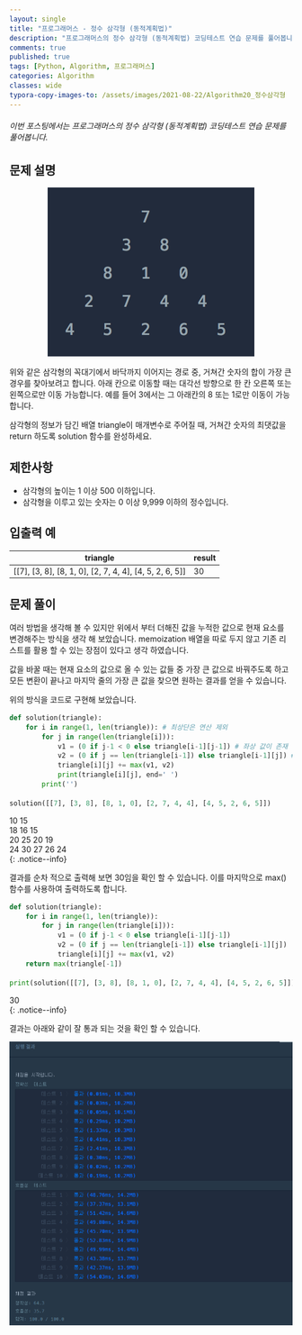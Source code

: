 ```yaml
---
layout: single
title: "프로그래머스 - 정수 삼각형 (동적계획법)"
description: "프로그래머스의 정수 삼각형 (동적계획법) 코딩테스트 연습 문제를 풀어봅니다."
comments: true
published: true
tags: [Python, Algorithm, 프로그래머스]
categories: Algorithm
classes: wide
typora-copy-images-to: /assets/images/2021-08-22/Algorithm20_정수삼각형
---
```


###### 이번 포스팅에서는 프로그래머스의 정수 삼각형 (동적계획법) 코딩테스트 연습 문제를 풀어봅니다.

## 문제 설명

<center>
<img src="/assets/images/2021-08-22/Algorithm20_정수삼각형/1.png" alt="1"/>
</center>

위와 같은 삼각형의 꼭대기에서 바닥까지 이어지는 경로 중, 거쳐간 숫자의 합이 가장 큰 경우를 찾아보려고 합니다. 아래 칸으로 이동할 때는 대각선 방향으로 한 칸 오른쪽 또는 왼쪽으로만 이동 가능합니다. 예를 들어 3에서는 그 아래칸의 8 또는 1로만 이동이 가능합니다.<br>

삼각형의 정보가 담긴 배열 triangle이 매개변수로 주어질 때, 거쳐간 숫자의 최댓값을 return 하도록 solution 함수를 완성하세요.<br>

## 제한사항
- 삼각형의 높이는 1 이상 500 이하입니다.
- 삼각형을 이루고 있는 숫자는 0 이상 9,999 이하의 정수입니다.

## 입출력 예
<table>
    <thead>
        <tr><th>triangle</th><th>result</th></tr>
    </thead>
    <tbody>
        <tr><td>[[7], [3, 8], [8, 1, 0], [2, 7, 4, 4], [4, 5, 2, 6, 5]]</td><td>30</td></tr>
    </tbody>
</table>

## 문제 풀이


여러 방법을 생각해 볼 수 있지만 위에서 부터 더해진 값을 누적한 값으로 현재 요소를 변경해주는 방식을 생각 해 보았습니다. memoization 배열을 따로 두지 않고 기존 리스트를 활용 할 수 있는 장점이 있다고 생각 하였습니다.<br>

값을 바꿀 때는 현재 요소의 값으로 올 수 있는 값들 중 가장 큰 값으로 바꿔주도록 하고 모든 변환이 끝나고 마지막 줄의 가장 큰 값을 찾으면 원하는 결과를 얻을 수 있습니다.<br>

위의 방식을 코드로 구현해 보았습니다.<br>


```python
def solution(triangle):
    for i in range(1, len(triangle)): # 최상단은 연산 제외
        for j in range(len(triangle[i])):
            v1 = (0 if j-1 < 0 else triangle[i-1][j-1]) # 좌상 값이 존재 하지 않으면 0으로 존재 하면 해당 값으로
            v2 = (0 if j == len(triangle[i-1]) else triangle[i-1][j]) # 우상 값이 존재하지 않으면 0으로 존재 하면 해당 값으로
            triangle[i][j] += max(v1, v2)
            print(triangle[i][j], end=' ')
        print('')

solution([[7], [3, 8], [8, 1, 0], [2, 7, 4, 4], [4, 5, 2, 6, 5]])
```

10 15 <br>
18 16 15 <br>
20 25 20 19 <br>
24 30 27 26 24 <br>
{: .notice--info}
    

결과를 순차 적으로 출력해 보면 30임을 확인 할 수 있습니다. 이를 마지막으로 max()함수를 사용하여 출력하도록 합니다.


```python
def solution(triangle):
    for i in range(1, len(triangle)):
        for j in range(len(triangle[i])):
            v1 = (0 if j-1 < 0 else triangle[i-1][j-1])
            v2 = (0 if j == len(triangle[i-1]) else triangle[i-1][j])
            triangle[i][j] += max(v1, v2)
    return max(triangle[-1])

print(solution([[7], [3, 8], [8, 1, 0], [2, 7, 4, 4], [4, 5, 2, 6, 5]]))
```

30<br>
{: .notice--info}
    

결과는 아래와 같이 잘 통과 되는 것을 확인 할 수 있습니다.<br>
<center>
<img src="/assets/images/2021-08-22/Algorithm20_정수삼각형/2.png" alt="2"/>
</center>
